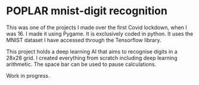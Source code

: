 # POPLAR mnist-digit recognition

This was one of the projects I made over the first Covid lockdown, when I was 16. I made it using Pygame. It is exclusively coded in python. It uses the MNIST dataset I have accessed through the Tensorflow library.

This project holds a deep learning AI that aims to recognise digits in a 28x28 grid. I created everything from scratch including deep learning arithmetic. The space bar can be used to pause calculations.

Work in progress.
